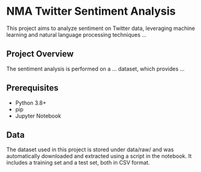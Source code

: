 # NMA Twitter Sentiment Analysis

This project aims to analyze sentiment on Twitter data, leveraging machine learning and natural language processing techniques ...

## Project Overview

The sentiment analysis is performed on a ... dataset, which provides ...

## Prerequisites

- Python 3.8+
- pip
- Jupyter Notebook

## Data

The dataset used in this project is stored under data/raw/ and was automatically downloaded and extracted using a script in the notebook. It includes a training set and a test set, both in CSV format.
